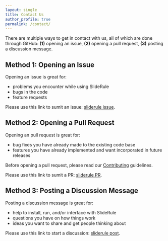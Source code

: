 ```yaml
---
layout: single
title: Contact Us
author_profile: true
permalink: /contact/
---
```


There are multiple ways to get in contact with us, all of which are done through GitHub: **(1)** opening an issue, **(2)** opening a pull request, **(3)** posting a discussion message.


## Method 1: Opening an Issue

Opening an issue is great for:
* problems you encounter while using SlideRule
* bugs in the code
* feature requests

Please use this link to sumit an issue: [sliderule issue](https://github.com/ICESat2-SlideRule/sliderule/issues).


## Method 2: Opening a Pull Request

Opening an pull request is great for:
* bug fixes you have already made to the existing code base
* features you have already implemented and want incorporated in future releases

Before opening a pull request, please read our [Contributing](/rtd/user_guide/Contributing.html) guidelines.

Please use this link to sumit a PR: [sliderule PR](https://github.com/ICESat2-SlideRule/sliderule/pulls).


## Method 3: Posting a Discussion Message

Posting a discussion message is great for:
* help to install, run, and/or interface with SlideRule
* questions you have on how things work
* ideas you want to share and get people thinking about

Please use this link to start a discussion: [sliderule post](https://github.com/ICESat2-SlideRule/sliderule/discussions).
